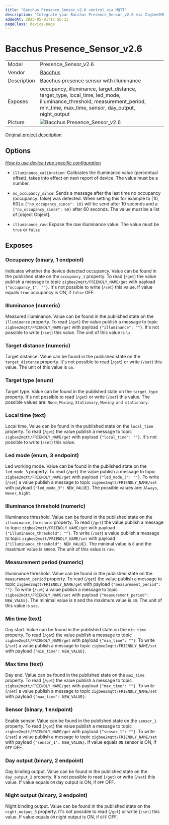 ```yaml
---
title: "Bacchus Presence_Sensor_v2.6 control via MQTT"
description: "Integrate your Bacchus Presence_Sensor_v2.6 via Zigbee2MQTT with whatever smart home infrastructure you are using without the vendor's bridge or gateway."
addedAt: 2025-05-01T17:56:31
pageClass: device-page
---
```


<!-- !!!! -->
<!-- ATTENTION: This file is auto-generated through docgen! -->
<!-- You can only edit the "Notes"-Section between the two comment lines "Notes BEGIN" and "Notes END". -->
<!-- Do not use h1 or h2 heading within "## Notes"-Section. -->
<!-- !!!! -->

# Bacchus Presence_Sensor_v2.6

|     |     |
|-----|-----|
| Model | Presence_Sensor_v2.6  |
| Vendor  | [Bacchus](/supported-devices/#v=Bacchus)  |
| Description | Bacchus presence sensor with illuminance |
| Exposes | occupancy, illuminance, target_distance, target_type, local_time, led_mode, illuminance_threshold, measurement_period, min_time, max_time, sensor, day_output, night_output |
| Picture | ![Bacchus Presence_Sensor_v2.6](https://www.zigbee2mqtt.io/images/devices/Presence_Sensor_v2.6.png) |


<!-- Notes BEGIN: You can edit here. Add "## Notes" headline if not already present. -->
[Original project description](https://github.com/Bacchus777/Presence-Sensor-v2/)
<!-- Notes END: Do not edit below this line -->



## Options
*[How to use device type specific configuration](../guide/configuration/devices-groups.md#specific-device-options)*

* `illuminance_calibration`: Calibrates the illuminance value (percentual offset), takes into effect on next report of device. The value must be a number.

* `no_occupancy_since`: Sends a message after the last time no occupancy (occupancy: false) was detected. When setting this for example to [10, 60] a `{"no_occupancy_since": 10}` will be send after 10 seconds and a `{"no_occupancy_since": 60}` after 60 seconds. The value must be a list of [object Object].

* `illuminance_raw`: Expose the raw illuminance value. The value must be `true` or `false`


## Exposes

### Occupancy (binary, 1 endpoint)
Indicates whether the device detected occupancy.
Value can be found in the published state on the `occupancy_1` property.
To read (`/get`) the value publish a message to topic `zigbee2mqtt/FRIENDLY_NAME/get` with payload `{"occupancy_1": ""}`.
It's not possible to write (`/set`) this value.
If value equals `true` occupancy is ON, if `false` OFF.

### Illuminance (numeric)
Measured illuminance.
Value can be found in the published state on the `illuminance` property.
To read (`/get`) the value publish a message to topic `zigbee2mqtt/FRIENDLY_NAME/get` with payload `{"illuminance": ""}`.
It's not possible to write (`/set`) this value.
The unit of this value is `lx`.

### Target distance (numeric)
Target distance.
Value can be found in the published state on the `target_distance` property.
It's not possible to read (`/get`) or write (`/set`) this value.
The unit of this value is `cm`.

### Target type (enum)
Target type.
Value can be found in the published state on the `target_type` property.
It's not possible to read (`/get`) or write (`/set`) this value.
The possible values are: `None`, `Moving`, `Stationary`, `Moving and stationary`.

### Local time (text)
Local time.
Value can be found in the published state on the `local_time` property.
To read (`/get`) the value publish a message to topic `zigbee2mqtt/FRIENDLY_NAME/get` with payload `{"local_time": ""}`.
It's not possible to write (`/set`) this value.

### Led mode (enum, 3 endpoint)
Led working mode.
Value can be found in the published state on the `led_mode_3` property.
To read (`/get`) the value publish a message to topic `zigbee2mqtt/FRIENDLY_NAME/get` with payload `{"led_mode_3": ""}`.
To write (`/set`) a value publish a message to topic `zigbee2mqtt/FRIENDLY_NAME/set` with payload `{"led_mode_3": NEW_VALUE}`.
The possible values are: `Always`, `Never`, `Night`.

### Illuminance threshold (numeric)
Illuminance threshold.
Value can be found in the published state on the `illuminance_threshold` property.
To read (`/get`) the value publish a message to topic `zigbee2mqtt/FRIENDLY_NAME/get` with payload `{"illuminance_threshold": ""}`.
To write (`/set`) a value publish a message to topic `zigbee2mqtt/FRIENDLY_NAME/set` with payload `{"illuminance_threshold": NEW_VALUE}`.
The minimal value is `0` and the maximum value is `50000`.
The unit of this value is `raw`.

### Measurement period (numeric)
Illuminance threshold.
Value can be found in the published state on the `measurement_period` property.
To read (`/get`) the value publish a message to topic `zigbee2mqtt/FRIENDLY_NAME/get` with payload `{"measurement_period": ""}`.
To write (`/set`) a value publish a message to topic `zigbee2mqtt/FRIENDLY_NAME/set` with payload `{"measurement_period": NEW_VALUE}`.
The minimal value is `0` and the maximum value is `30`.
The unit of this value is `sec`.

### Min time (text)
Day start.
Value can be found in the published state on the `min_time` property.
To read (`/get`) the value publish a message to topic `zigbee2mqtt/FRIENDLY_NAME/get` with payload `{"min_time": ""}`.
To write (`/set`) a value publish a message to topic `zigbee2mqtt/FRIENDLY_NAME/set` with payload `{"min_time": NEW_VALUE}`.

### Max time (text)
Day end.
Value can be found in the published state on the `max_time` property.
To read (`/get`) the value publish a message to topic `zigbee2mqtt/FRIENDLY_NAME/get` with payload `{"max_time": ""}`.
To write (`/set`) a value publish a message to topic `zigbee2mqtt/FRIENDLY_NAME/set` with payload `{"max_time": NEW_VALUE}`.

### Sensor (binary, 1 endpoint)
Enable sensor.
Value can be found in the published state on the `sensor_1` property.
To read (`/get`) the value publish a message to topic `zigbee2mqtt/FRIENDLY_NAME/get` with payload `{"sensor_1": ""}`.
To write (`/set`) a value publish a message to topic `zigbee2mqtt/FRIENDLY_NAME/set` with payload `{"sensor_1": NEW_VALUE}`.
If value equals `ON` sensor is ON, if `OFF` OFF.

### Day output (binary, 2 endpoint)
Day binding output.
Value can be found in the published state on the `day_output_2` property.
It's not possible to read (`/get`) or write (`/set`) this value.
If value equals `ON` day output is ON, if `OFF` OFF.

### Night output (binary, 3 endpoint)
Night binding output.
Value can be found in the published state on the `night_output_3` property.
It's not possible to read (`/get`) or write (`/set`) this value.
If value equals `ON` night output is ON, if `OFF` OFF.

